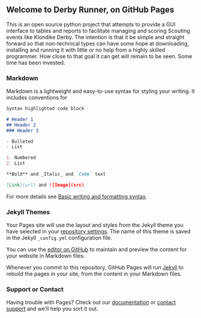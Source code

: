 ## Welcome to Derby Runner, on GitHub Pages

This is an open source python project that attempts to provide a GUI interface to tables and reports to facilitate managing and scoring Scouting events like Klondike Derby.  The intention is that it be simple and straight forward so that non-technical types can have some hope at downloading, installing and running it with little or no help from a highly skilled programmer.  How close to that goal it can get will remain to be seen.  Some time has been invested.

### Markdown

Markdown is a lightweight and easy-to-use syntax for styling your writing. It includes conventions for

```markdown
Syntax highlighted code block

# Header 1
## Header 2
### Header 3

- Bulleted
- List

1. Numbered
2. List

**Bold** and _Italic_ and `Code` text

[Link](url) and ![Image](src)
```

For more details see [Basic writing and formatting syntax](https://docs.github.com/en/github/writing-on-github/getting-started-with-writing-and-formatting-on-github/basic-writing-and-formatting-syntax).

### Jekyll Themes

Your Pages site will use the layout and styles from the Jekyll theme you have selected in your [repository settings](https://github.com/Harleydog1020/derby_runner/settings/pages). The name of this theme is saved in the Jekyll `_config.yml` configuration file.

You can use the [editor on GitHub](https://github.com/Harleydog1020/derby_runner/edit/gh-pages/index.md) to maintain and preview the content for your website in Markdown files.

Whenever you commit to this repository, GitHub Pages will run [Jekyll](https://jekyllrb.com/) to rebuild the pages in your site, from the content in your Markdown files.
### Support or Contact

Having trouble with Pages? Check out our [documentation](https://docs.github.com/categories/github-pages-basics/) or [contact support](https://support.github.com/contact) and we’ll help you sort it out.
